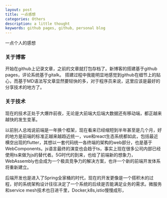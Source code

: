 ```yaml
---
layout: post
title: 一点感想
categories: Others
description: a little thought
keywords: github pages, github, personal blog
---
```


一点个人的感想

### 关于博客
开始在github上记录文章，之前的文章就打包存档了。新博客的搭建基于github pages，评论系统基于gitalk。
搭建过程中我能明显地感觉到github在细节上的贴心，而基于MD语法写文章显然要轻快的多，对于程序员来说，这里应该是最好的分享技术的地方了。
### 关于技术
现在的技术正处于大爆炸前夜，无论是大前端大后端大数据还有移动端，都正越来越快的发生变革。

以前别人总戏说前端是一年换个框架，现在看来已经缩短到半年甚至是几个月，好的地方是前端的标准正越来越趋近统一，vue和react生态系统都如此，包括最近横空出现的flutter，其想以一套代码统一各终端的架构的web部分，也是基于WebComponents。js语言最终的演变也会趋于ts，事实上现在很多公司内部已经使用ts来做为js的替代者。5G时代的到来，也给了前端新的想象力，WebAssembly也会成为一个极具竞争力的解决方案，也许一个新的前端开发体系将重新建立。

后端开发也是进入了Spring全家桶的时代，现在的开发更像是一个搭积木的过程，好的系统架构设计往往决定了一个系统的后续是否能满足业务的需求。微服务和service mesh技术也日进千里，Docker,k8s,istio慢慢成形，